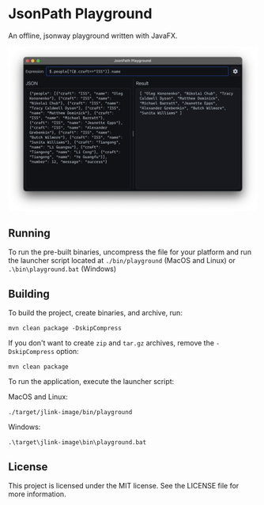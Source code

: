 # JsonPath Playground

An offline, jsonway playground written with JavaFX.

![Dark Mode Screenshot](.github/assets/screenshot-dark.png)

## Running
To run the pre-built binaries, uncompress the file for your platform and run 
the launcher script located at `./bin/playground` (MacOS and Linux) or 
`.\bin\playground.bat` (Windows) 

## Building
To build the project, create binaries, and archive, run:
```shell
mvn clean package -DskipCompress
```

If you don't want to create `zip` and `tar.gz` archives, remove the 
`-DskipCompress` option:
```shell
mvn clean package
```

To run the application, execute the launcher script:

MacOS and Linux:
```shell
./target/jlink-image/bin/playground
```
Windows:
```shell
.\target\jlink-image\bin\playground.bat
```

## License
This project is licensed under the MIT license.
See the LICENSE file for more information.